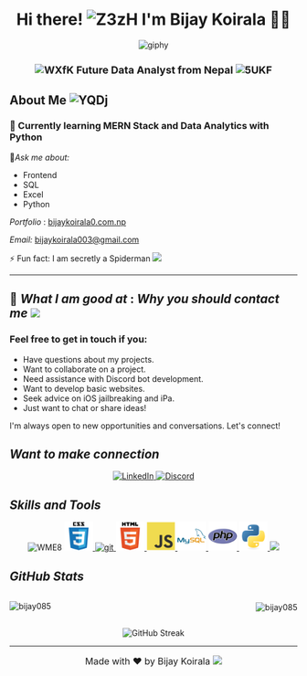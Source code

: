 <h1 align="center">Hi there! <img src="https://github.com/bijay085/bijay085/assets/107698781/e06089b9-5686-4b99-b825-432e89f1f98e" alt="Z3zH" width="45"/> I'm Bijay Koirala 🧑‍💻</h1>


<p align="center">
  <img src="https://github.com/bijay085/bijay085/assets/107698781/a71e56f3-5a16-4532-ac6d-e28857d06ae8" alt="giphy" width="80"/>  
</p>

<h1 align="center" style="font-size: 18px;">
  <img src="https://github.com/bijay085/bijay085/assets/107698781/c1044b84-639c-4b66-8b8f-51e2a1eeb22e" alt="WXfK" width="50" height="50"/>
  Future Data Analyst from Nepal
  <img src="https://github.com/bijay085/bijay085/assets/107698781/e0c082ef-3d33-4279-bfad-9726172a98f4" alt="5UKF" width="50" height="50"/>
</h1>


## About Me <img align="top" src="https://github.com/bijay085/bijay085/assets/107698781/3e56b2ec-37b5-4f56-804c-194e0137cade" alt="YQDj" width="40" height="40"/>

### 🌱 Currently learning MERN Stack and Data Analytics with Python


💬*Ask me about:*
- Frontend
- SQL
- Excel
- Python

*Portfolio* : [bijaykoirala0.com.np](https://bijaykoirala0.com.np/?i=1) 

*Email:* bijaykoirala003@gmail.com

⚡ Fun fact: I am secretly a Spiderman   <img src="https://github.com/bijay085/bijay085/assets/107698781/4d568ffc-6f80-40d9-8fa0-d8a785048cfc" width="37">


---
## 💬 *What I am good at* : *Why you should contact me*  <img src="https://github.com/bijay085/bijay085/assets/107698781/b0cee957-ebf0-4bdc-9889-95736f32f49b" width="28">

### Feel free to get in touch if you:

- Have questions about my projects.
- Want to collaborate on a project.
- Need assistance with Discord bot development.
- Want to develop basic websites.
- Seek advice on iOS jailbreaking and iPa.
- Just want to chat or share ideas!

I'm always open to new opportunities and conversations. Let's connect!

## *Want to make connection*


<p align="center">
  <a href="https://linkedin.com/in/bijaykoirala085">
    <img src="https://raw.githubusercontent.com/rahuldkjain/github-profile-readme-generator/master/src/images/icons/Social/linked-in-alt.svg" alt="LinkedIn" height="40" width="50"/>
  </a>
  <a href="http://discordapp.com/users/1192694890530869369">
    <img src="https://raw.githubusercontent.com/rahuldkjain/github-profile-readme-generator/master/src/images/icons/Social/discord.svg" alt="Discord" height="40" width="50"/>
  </a>
</p>

## *Skills and Tools*

<p align="center">

  <img src="https://github.com/bijay085/bijay085/assets/107698781/181600ef-bdaa-488e-ab42-5f56b4f9a9ca" alt="WME8" width="90" height="120"/>

  <a href="https://www.w3schools.com/css/" target="_blank" rel="noreferrer">
    <img src="https://raw.githubusercontent.com/devicons/devicon/master/icons/css3/css3-original-wordmark.svg" alt="css3" width="50" height="50"/>
  </a>
  <a href="https://git-scm.com/" target="_blank" rel="noreferrer">
    <img src="https://www.vectorlogo.zone/logos/git-scm/git-scm-icon.svg" alt="git" width="50" height="50"/>
  </a>
  <a href="https://www.w3.org/html/" target="_blank" rel="noreferrer">
    <img src="https://raw.githubusercontent.com/devicons/devicon/master/icons/html5/html5-original-wordmark.svg" alt="html5" width="50" height="50"/>
  </a>
  <a href="https://developer.mozilla.org/en-US/docs/Web/JavaScript" target="_blank" rel="noreferrer">
    <img src="https://raw.githubusercontent.com/devicons/devicon/master/icons/javascript/javascript-original.svg" alt="javascript" width="50" height="50"/>
  </a>
  <a href="https://www.mysql.com/" target="_blank" rel="noreferrer">
    <img src="https://raw.githubusercontent.com/devicons/devicon/master/icons/mysql/mysql-original-wordmark.svg" alt="mysql" width="50" height="50"/>
  </a>
  <a href="https://www.php.net" target="_blank" rel="noreferrer">
    <img src="https://raw.githubusercontent.com/devicons/devicon/master/icons/php/php-original.svg" alt="php" width="50" height="50"/>
  </a>
  <a href="https://www.python.org" target="_blank" rel="noreferrer">
    <img src="https://raw.githubusercontent.com/devicons/devicon/master/icons/python/python-original.svg" alt="python" width="50" height="50"/>
  </a>
    <img src="https://github.com/bijay085/bijay085/assets/107698781/49ca7864-68b3-411c-b3af-ffeefc27ddeb" width="140">

</p>


## *GitHub Stats*

<div style="display: flex; justify-content: space-between;">
  <p>
    <img align="left" src="https://github-readme-stats.vercel.app/api/top-langs?username=bijay085&show_icons=true&locale=en&layout=compact&theme=radical" alt="bijay085" width="400"/>
  </p>

  <p>
    <img align="center" src="https://github-readme-stats.vercel.app/api?username=bijay085&show_icons=true&locale=en&theme=radical" alt="bijay085" width="400" />
  </p>
</div>

<p align="center">
  <img src="https://github-readme-streak-stats.herokuapp.com/?user=bijay085&theme=radical" alt="GitHub Streak" width="400"/>
</p>



---

<p align="center" style="font-size: 16px;">
    Made with ❤️ by Bijay Koirala   <img src="https://github.com/bijay085/bijay085/assets/107698781/550c345f-7905-4bd6-a3d0-ab5f9588cd7a" width="35">

</p>
